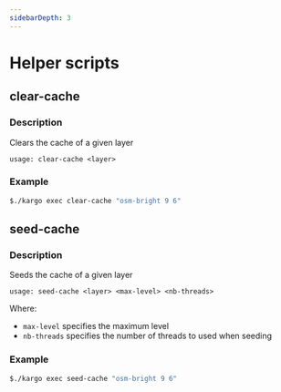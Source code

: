 ```yaml
---
sidebarDepth: 3
---
```


# Helper scripts

## clear-cache

### Description

Clears the cache of a given layer

`usage: clear-cache <layer>`

### Example

```bash
$./kargo exec clear-cache "osm-bright 9 6"
```

## seed-cache

### Description

Seeds the cache of a given layer

`usage: seed-cache <layer> <max-level> <nb-threads>`

Where:
* `max-level` specifies the maximum level
* `nb-threads` specifies the number of threads to used when seeding

### Example

```bash
$./kargo exec seed-cache "osm-bright 9 6"
```